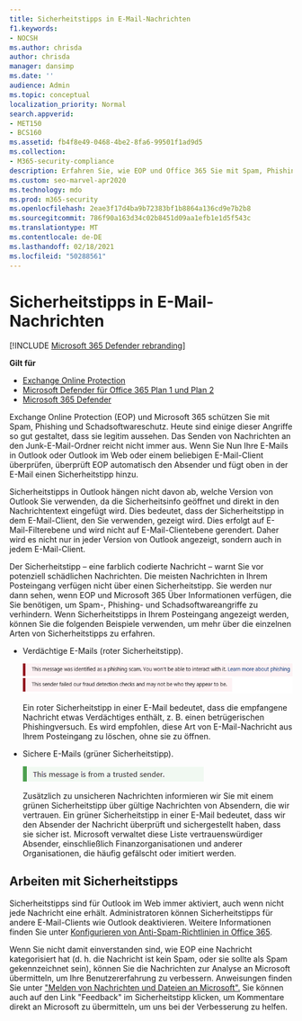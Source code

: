 ```yaml
---
title: Sicherheitstipps in E-Mail-Nachrichten
f1.keywords:
- NOCSH
ms.author: chrisda
author: chrisda
manager: dansimp
ms.date: ''
audience: Admin
ms.topic: conceptual
localization_priority: Normal
search.appverid:
- MET150
- BCS160
ms.assetid: fb4f8e49-0468-4be2-8fa6-99501f1ad9d5
ms.collection:
- M365-security-compliance
description: Erfahren Sie, wie EOP und Office 365 Sie mit Spam, Phishing und Schadsoftwareschutz schützen, indem Sie oben in E-Mails einen Sicherheitstipp hinzufügen.
ms.custom: seo-marvel-apr2020
ms.technology: mdo
ms.prod: m365-security
ms.openlocfilehash: 2eae3f17d4ba9b72383bf1b8864a136cd9e7b2b8
ms.sourcegitcommit: 786f90a163d34c02b8451d09aa1efb1e1d5f543c
ms.translationtype: MT
ms.contentlocale: de-DE
ms.lasthandoff: 02/18/2021
ms.locfileid: "50288561"
---
```

# <a name="safety-tips-in-email-messages"></a>Sicherheitstipps in E-Mail-Nachrichten

[!INCLUDE [Microsoft 365 Defender rebranding](../includes/microsoft-defender-for-office.md)]

**Gilt für**
- [Exchange Online Protection](exchange-online-protection-overview.md)
- [Microsoft Defender für Office 365 Plan 1 und Plan 2](office-365-atp.md)
- [Microsoft 365 Defender](../mtp/microsoft-threat-protection.md)

Exchange Online Protection (EOP) und Microsoft 365 schützen Sie mit Spam, Phishing und Schadsoftwareschutz. Heute sind einige dieser Angriffe so gut gestaltet, dass sie legitim aussehen. Das Senden von Nachrichten an den Junk-E-Mail-Ordner reicht nicht immer aus. Wenn Sie Nun Ihre E-Mails in Outlook oder Outlook im Web oder einem beliebigen E-Mail-Client überprüfen, überprüft EOP automatisch den Absender und fügt oben in der E-Mail einen Sicherheitstipp hinzu.

Sicherheitstipps in Outlook hängen nicht davon ab, welche Version von Outlook Sie verwenden, da die Sicherheitsinfo geöffnet und direkt in den Nachrichtentext eingefügt wird. Dies bedeutet, dass der Sicherheitstipp in dem E-Mail-Client, den Sie verwenden, gezeigt wird. Dies erfolgt auf E-Mail-Filterebene und wird nicht auf E-Mail-Clientebene gerendert. Daher wird es nicht nur in jeder Version von Outlook angezeigt, sondern auch in jedem E-Mail-Client.

Der Sicherheitstipp – eine farblich codierte Nachricht – warnt Sie vor potenziell schädlichen Nachrichten. Die meisten Nachrichten in Ihrem Posteingang verfügen nicht über einen Sicherheitstipp. Sie werden nur dann sehen, wenn EOP und Microsoft 365 Über Informationen verfügen, die Sie benötigen, um Spam-, Phishing- und Schadsoftwareangriffe zu verhindern. Wenn Sicherheitstipps in Ihrem Posteingang angezeigt werden, können Sie die folgenden Beispiele verwenden, um mehr über die einzelnen Arten von Sicherheitstipps zu erfahren.

- Verdächtige E-Mails (roter Sicherheitstipp).

    ![Screenshot mit einem roten Sicherheitstipp.](../../media/5078a0be-e556-44a1-b169-09d780d26898.png)

    Ein roter Sicherheitstipp in einer E-Mail bedeutet, dass die empfangene Nachricht etwas Verdächtiges enthält, z. B. einen betrügerischen Phishingversuch. Es wird empfohlen, diese Art von E-Mail-Nachricht aus Ihrem Posteingang zu löschen, ohne sie zu öffnen.

- Sichere E-Mails (grüner Sicherheitstipp).

    ![Screenshot, der einen grünen Sicherheitstipp zeigt.](../../media/acbc11d0-f626-4848-9fbf-66eeeda3f803.png)

    Zusätzlich zu unsicheren Nachrichten informieren wir Sie mit einem grünen Sicherheitstipp über gültige Nachrichten von Absendern, die wir vertrauen. Ein grüner Sicherheitstipp in einer E-Mail bedeutet, dass wir den Absender der Nachricht überprüft und sichergestellt haben, dass sie sicher ist. Microsoft verwaltet diese Liste vertrauenswürdiger Absender, einschließlich Finanzorganisationen und anderer Organisationen, die häufig gefälscht oder imitiert werden.

## <a name="working-with-safety-tips"></a>Arbeiten mit Sicherheitstipps

Sicherheitstipps sind für Outlook im Web immer aktiviert, auch wenn nicht jede Nachricht eine erhält. Administratoren können Sicherheitstipps für andere E-Mail-Clients wie Outlook deaktivieren. Weitere Informationen finden Sie unter [Konfigurieren von Anti-Spam-Richtlinien in Office 365](configure-your-spam-filter-policies.md).

Wenn Sie nicht damit einverstanden sind, wie EOP eine Nachricht kategorisiert hat (d. h. die Nachricht ist kein Spam, oder sie sollte als Spam gekennzeichnet sein), können Sie die Nachrichten zur Analyse an Microsoft übermitteln, um Ihre Benutzererfahrung zu verbessern. Anweisungen finden Sie unter ["Melden von Nachrichten und Dateien an Microsoft".](report-junk-email-messages-to-microsoft.md) Sie können auch auf den Link "Feedback" im Sicherheitstipp klicken, um Kommentare direkt an Microsoft zu übermitteln, um uns bei der Verbesserung zu helfen.
